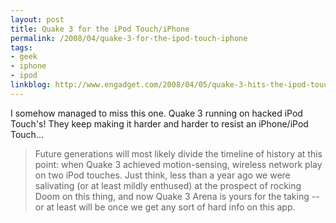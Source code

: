 ```yaml
---
layout: post
title: Quake 3 for the iPod Touch/iPhone
permalink: /2008/04/quake-3-for-the-ipod-touch-iphone
tags:
- geek
- iphone
- ipod
linkblog: http://www.engadget.com/2008/04/05/quake-3-hits-the-ipod-touch-makes-for-portable-lan-party/
---
```


I somehow managed to miss this one. Quake 3 running on hacked iPod Touch's! They keep making it harder
and harder to resist an iPhone/iPod Touch...

> Future generations will most likely divide the timeline of history at this point: when Quake 3 achieved
> motion-sensing, wireless network play on two iPod touches. Just think, less than a year ago we were
> salivating (or at least mildly enthused) at the prospect of rocking Doom on this thing, and now Quake 3
> Arena is yours for the taking -- or at least will be once we get any sort of hard info on this app.

